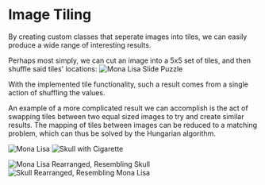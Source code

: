 # Image Tiling

By creating custom classes that seperate images into tiles, we can easily 
produce a wide range of interesting results. 

Perhaps most simply, we can cut an image into a 5x5 set of tiles, and then 
shuffle said tiles' locations:
![Mona Lisa Slide Puzzle](./generated_images/MonaLisa_Shuffled.jpg)

With the implemented tile functionality, such a result comes from a single 
action of shuffling the values.

An example of a more complicated result we can accomplish is the act of 
swapping tiles between two equal sized images to try and create similar results. 
The mapping of tiles between images can be reduced to a matching problem, which 
can thus be solved by the Hungarian algorithm. 

![Mona Lisa](./sample_images/Mona_Lisa.jpg)
![Skull with Cigarette](./sample_images/skeleton_gogh.jpg)

![Mona Lisa Rearranged, Resembling Skull](./generated_images/Skeleton_from_MonaLisa.jpg)
![Skull Rearranged, Resembling Mona Lisa](./generated_images/MonaLisa_from_Skeleton.jpg)